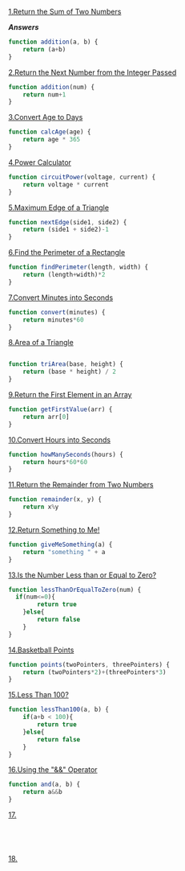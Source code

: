 [1.Return the Sum of Two Numbers](https://edabit.com/challenge/3LpBLgNRyaHMvNb4j)



***Answers***

```js
function addition(a, b) {
	return (a+b)
}
```
[2.Return the Next Number from the Integer Passed](https://edabit.com/challenge/NAQhEoxbofPidLxm9)


```js
function addition(num) {
	return num+1
}

```

[3.Convert Age to Days](https://edabit.com/challenge/bL7hSc6Zh4zZJzGmw)


```js
function calcAge(age) {
	return age * 365
}

```

[4.Power Calculator](https://edabit.com/challenge/wAdE9te55cowBLcPs)

```js
function circuitPower(voltage, current) {
	return voltage * current
}

```

[5.Maximum Edge of a Triangle](https://edabit.com/challenge/nhXofMMyrowMyr9Nv)

```js
function nextEdge(side1, side2) {
	return (side1 + side2)-1
}

```

[6.Find the Perimeter of a Rectangle](https://edabit.com/challenge/XnJ24rWW7iJkNrtsh)

```js
function findPerimeter(length, width) {
	return (length+width)*2
}

```

[7.Convert Minutes into Seconds](https://edabit.com/challenge/8q54MKnRrm89pSLmW)

```js
function convert(minutes) {
	return minutes*60
}

```

[8.Area of a Triangle](https://edabit.com/challenge/3CaszbdZYGN4otQD8)

```js

function triArea(base, height) {
	return (base * height) / 2
}

```

[9.Return the First Element in an Array](https://edabit.com/challenge/QaApgtePE6QrCZ64o)

```js
function getFirstValue(arr) {
	return arr[0]
}

```

[10.Convert Hours into Seconds](https://edabit.com/challenge/6AnQqiEjkJdZrWhPS)

```js
function howManySeconds(hours) {
	return hours*60*60
}

```

[11.Return the Remainder from Two Numbers](https://edabit.com/challenge/Q2j5FTFtsk7PdzrQk)

```js
function remainder(x, y) {
	return x%y
}

```

[12.Return Something to Me!](https://edabit.com/challenge/MvZK536X7fyrWH8Qc)

```js
function giveMeSomething(a) {
	return "something " + a
}

```

[13.Is the Number Less than or Equal to Zero?](https://edabit.com/challenge/PTiLYyb4A69KZtBCg)

```js
function lessThanOrEqualToZero(num) {
  if(num<=0){
		return true
	}else{
		return false
	}
}

```

[14.Basketball Points](https://edabit.com/challenge/Y46Xp2pcvTB77bmdD)

```js
function points(twoPointers, threePointers) {
	return (twoPointers*2)+(threePointers*3)
}

```

[15.Less Than 100?](https://edabit.com/challenge/9MjEpkL7yAjAqiH58)

```js
function lessThan100(a, b) {
	if(a+b < 100){
		return true
	}else{
		return false
	}
}

```

[16.Using the "&&" Operator](https://edabit.com/challenge/vJCZmgvvDjehyDcDK)

```js
function and(a, b) {
	return a&&b
}

```

[17.](https://edabit.com/challenge/GwvwXHWCThHZrR7xu)

```js





```

[18.](https://edabit.com/challenge/FipbQSYquQLPZ8QXG)